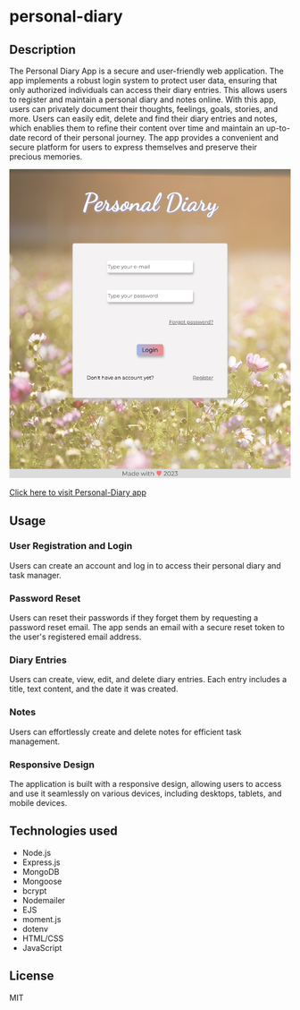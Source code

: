 # personal-diary

## Description

The Personal Diary App is a secure and user-friendly web application. The app implements a robust login system to protect user data, ensuring that only authorized individuals can access their diary entries. This allows users to register and maintain a personal diary and notes online. With this app, users can privately document their thoughts, feelings, goals, stories, and more. Users can easily edit, delete and find their diary entries and notes, which enablies them to refine their content over time and maintain an up-to-date record of their personal journey. The app provides a convenient and secure platform for users to express themselves and preserve their precious memories.

![Personal-Diary](./public/images/personal-diary.png)

[Click here to visit Personal-Diary app](https://personal-diary-o49e.onrender.com)

## Usage

### User Registration and Login

Users can create an account and log in to access their personal diary and task manager.

### Password Reset

Users can reset their passwords if they forget them by requesting a password reset email. The app sends an email with a secure reset token to the user's registered email address.

### Diary Entries

Users can create, view, edit, and delete diary entries. Each entry includes a title, text content, and the date it was created.

### Notes

Users can effortlessly create and delete notes for efficient task management.

### Responsive Design

The application is built with a responsive design, allowing users to access and use it seamlessly on various devices, including desktops, tablets, and mobile devices.

## Technologies used

- Node.js
- Express.js
- MongoDB
- Mongoose
- bcrypt
- Nodemailer
- EJS
- moment.js
- dotenv
- HTML/CSS
- JavaScript

## License

MIT
